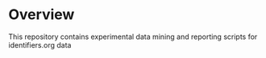 # Overview
This repository contains experimental data mining and reporting scripts for identifiers.org data

